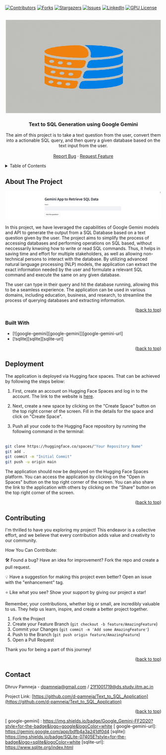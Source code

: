 <a name="readme-top"></a>

[![Contributors][contributors-shield]][contributors-url]
[![Forks][forks-shield]][forks-url]
[![Stargazers][stars-shield]][stars-url]
[![Issues][issues-shield]][issues-url]
[![LinkedIn][linkedin-shield]][linkedin-url]
[![GPU License][license-shield]][license-url]



<!-- PROJECT LOGO -->
<br />
<div align="center">
  <a href="https://github.com/d-pamneja/Text_to_SQL_Application">
    <img src="static/logo.jpg" alt="Logo" width="500" height="300">
  </a>

<h3 align="center">Text to SQL Generation using Google Gemini</h3>

  <p align="center">
    The aim of this project is to take a text question from the user, convert them into a actionable SQL query, and then query a given database based on the text input from the user.
    <br />
    <br />
    <a href="https://github.com/d-pamneja/Text_to_SQL_Application/issues">Report Bug</a>
    ·
    <a href="https://github.com/d-pamneja/Text_to_SQL_Application/issues">Request Feature</a>
  </p>
</div>



<!-- TABLE OF CONTENTS -->
<details>
  <summary>Table of Contents</summary>
  <ol>
    <li>
      <a href="#about-the-project">About The Project</a>
      <ul>
        <li><a href="#built-with">Built With</a></li>
      </ul>
    </li>
    <li><a href="#deployment">Deployment</a></li>
    <li><a href="#contributing">Contributing</a></li>
    <li><a href="#contact">Contact</a></li>
  </ol>
</details>



<!-- ABOUT THE PROJECT -->
## About The Project

[![Product Name Screen Shot][product-screenshot]](https://example.com)

In this project, we have leveraged the capabilities of Google Gemini models and API to generate the output from a SQL Database based on a text question given by the user. The project aims to simplify the process of accessing databases and performing operations on SQL based, without neccessarily knwoing how to write or read SQL commands. Thus, it helps in saving time and effort for multiple stakeholders, as well as allowing non-technical persons to interact with the database. By utilizing advanced natural language processing (NLP) models, the application can extract the exact information needed by the user and formulate a relevant SQL command and execute the same on any given database. 

The user can type in their query and hit the database running, allowing this to be a seamless experience. The application can be used in various domains, including education, business, and research, to streamline the process of querying databases and extracting information.

<p align="right">(<a href="#readme-top">back to top</a>)</p>



### Built With

* [![google-gemini][google-gemini]][google-gemini-url]
* [!sqlite][sqlite][sqlite-url]


<p align="right">(<a href="#readme-top">back to top</a>)</p>



<!-- DEPLOYMENT -->
## Deployment
The application is deployed via Hugging face spaces. That can be achieved by following the steps below:

1. First, create an account on Hugging Face Spaces and log in to the account. The link to the website is [here](https://huggingface.co/spaces).

2. Next, create a new space by clicking on the "Create Space" button on the top right corner of the screen. Fill in the details for the space and click on "Create Space".

3. Push all your code to the Hugging Face repository by running the following command in the terminal:

```sh

git clone https://huggingface.co/spaces/"Your Repository Name"
git add .
git commit -m "Initial Commit"
git push -u origin main

``` 

The application should now be deployed on the Hugging Face Spaces platform. You can access the application by clicking on the "Open in Spaces" button on the top right corner of the screen. You can also share the link to the application with others by clicking on the "Share" button on the top right corner of the screen.


<p align="right">(<a href="#readme-top">back to top</a>)</p>

<!-- CONTRIBUTING -->
## Contributing

I'm thrilled to have you exploring my project! This endeavor is a collective effort, and we believe that every contribution adds value and creativity to our community.

How You Can Contribute:

🛠️ Found a bug? Have an idea for improvement? Fork the repo and create a pull request.

💡 Have a suggestion for making this project even better? Open an issue with the "enhancement" tag.

⭐ Like what you see? Show your support by giving our project a star!

Remember, your contributions, whether big or small, are incredibly valuable to us. They help us learn, inspire, and create a better project together.


1. Fork the Project
2. Create your Feature Branch (`git checkout -b feature/AmazingFeature`)
3. Commit your Changes (`git commit -m 'Add some AmazingFeature'`)
4. Push to the Branch (`git push origin feature/AmazingFeature`)
5. Open a Pull Request

Thank you for being a part of this journey!

<p align="right">(<a href="#readme-top">back to top</a>)</p>



<!-- CONTACT -->
## Contact

Dhruv Pamneja - dpamneja@gmail.com / 21f1001719@ds.study.iitm.ac.in

Project Link: [https://github.com/d-pamneja/Text_to_SQL_Application](https://github.com/d-pamneja/Text_to_SQL_Application)

<p align="right">(<a href="#readme-top">back to top</a>)</p>



<!-- MARKDOWN LINKS & IMAGES -->
<!-- https://www.markdownguide.org/basic-syntax/#reference-style-links -->
[contributors-shield]: https://img.shields.io/github/contributors/d-pamneja/Text_to_SQL_Application.svg?style=for-the-badge
[contributors-url]: https://github.com/d-pamneja/Text_to_SQL_Application/graphs/contributors
[forks-shield]: https://img.shields.io/github/forks/d-pamneja/Text_to_SQL_Application.svg?style=for-the-badge
[forks-url]: https://github.com/d-pamneja/Text_to_SQL_Application/network/members
[stars-shield]: https://img.shields.io/github/stars/d-pamneja/Text_to_SQL_Application.svg?style=for-the-badge
[stars-url]: https://github.com/d-pamneja/Text_to_SQL_Application/stargazers
[issues-shield]: https://img.shields.io/github/issues/d-pamneja/Text_to_SQL_Application.svg?style=for-the-badge
[issues-url]: https://github.com/d-pamneja/Text_to_SQL_Application/issues
[license-shield]: https://img.shields.io/github/license/d-pamneja/Text_to_SQL_Application.svg?style=for-the-badge
[license-url]: LICENSE
[linkedin-shield]: https://img.shields.io/badge/-LinkedIn-black.svg?style=for-the-badge&logo=linkedin&colorB=555
[linkedin-url]: https://www.linkedin.com/in/dhruv-pamneja-3b8432187/
[product-screenshot]: static/screenshot.png
[Next.js]: https://img.shields.io/badge/next.js-000000?style=for-the-badge&logo=nextdotjs&logoColor=white
[Next-url]: https://nextjs.org/
[React.js]: https://img.shields.io/badge/React-20232A?style=for-the-badge&logo=react&logoColor=61DAFB
[React-url]: https://reactjs.org/
[Vue.js]: https://img.shields.io/badge/Vue.js-35495E?style=for-the-badge&logo=vuedotjs&logoColor=4FC08D
[Vue-url]: https://vuejs.org/
[Angular.io]: https://img.shields.io/badge/Angular-DD0031?style=for-the-badge&logo=angular&logoColor=white
[Angular-url]: https://angular.io/
[Svelte.dev]: https://img.shields.io/badge/Svelte-4A4A55?style=for-the-badge&logo=svelte&logoColor=FF3E00
[Svelte-url]: https://svelte.dev/
[Laravel.com]: https://img.shields.io/badge/Laravel-FF2D20?style=for-the-badge&logo=laravel&logoColor=white
[Laravel-url]: https://laravel.com
[Bootstrap.com]: https://img.shields.io/badge/Bootstrap-563D7C?style=for-the-badge&logo=bootstrap&logoColor=white
[Bootstrap-url]: https://getbootstrap.com
[JQuery.com]: https://img.shields.io/badge/jQuery-0769AD?style=for-the-badge&logo=jquery&logoColor=white
[JQuery-url]: https://jquery.com 
[Pandas]: https://img.shields.io/badge/pandas-%23150458.svg?style=for-the-badge&logo=pandas&logoColor=white
[Pandas-url]: https://pandas.pydata.org
[scikit-learn]: https://img.shields.io/badge/scikit--learn-%23F7931E.svg?style=for-the-badge&logo=scikit-learn&logoColor=white
[scikit-learn-url]: https://scikit-learn.org/stable/
[openai]: https://img.shields.io/badge/OpenAI-5A5A5A?style=for-the-badge&logo=openai&logoColor=white
[openai-url]: https://openai.com
[langchain]: https://img.shields.io/badge/Langchain-FF2D20?style=for-the-badge&logo=langchain&logoColor=white
[langchain-url]: https://langchain.com
[ google-gemini] : https://img.shields.io/badge/Google_Gemini-FF2D20?style=for-the-badge&logo=google&logoColor=white
[ google-gemini-url]: https://gemini.google.com/app/bdfb4a3a241df0d4
[sqlite]: https://img.shields.io/badge/SQLite-07405E?style=for-the-badge&logo=sqlite&logoColor=white
[sqlite-url]: https://www.sqlite.org/index.html
